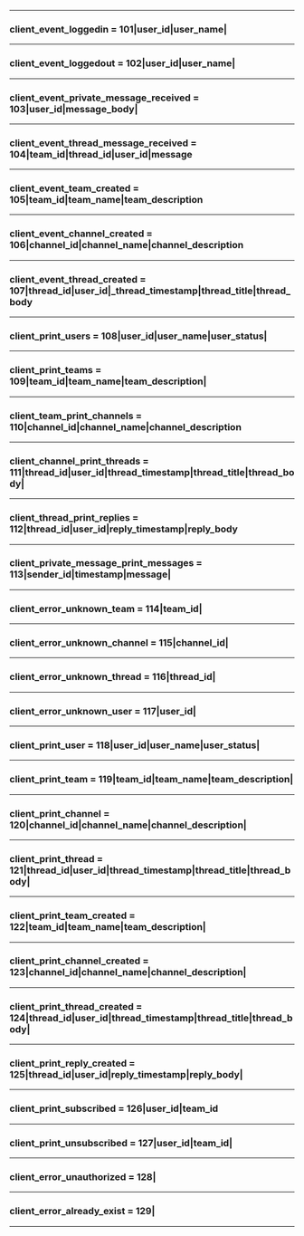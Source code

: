 ***
### **client_event_loggedin** = 101|user_id|user_name|
***
### **client_event_loggedout** = 102|user_id|user_name|
***
### **client_event_private_message_received** = 103|user_id|message_body|
***
### **client_event_thread_message_received** = 104|team_id|thread_id|user_id|message
***
### **client_event_team_created** = 105|team_id|team_name|team_description
***
### **client_event_channel_created** = 106|channel_id|channel_name|channel_description
***
### **client_event_thread_created** = 107|thread_id|user_id|_thread_timestamp|thread_title|thread_body
***
### **client_print_users** = 108|user_id|user_name|user_status|
***
### **client_print_teams** = 109|team_id|team_name|team_description|
***
### **client_team_print_channels** = 110|channel_id|channel_name|channel_description
***
### **client_channel_print_threads** = 111|thread_id|user_id|thread_timestamp|thread_title|thread_body|
***
### **client_thread_print_replies** = 112|thread_id|user_id|reply_timestamp|reply_body
***
### **client_private_message_print_messages** = 113|sender_id|timestamp|message|
***
### **client_error_unknown_team** = 114|team_id|
***
### **client_error_unknown_channel** = 115|channel_id|
***
### **client_error_unknown_thread** = 116|thread_id|
***
### **client_error_unknown_user** = 117|user_id|
***
### **client_print_user** = 118|user_id|user_name|user_status|
***
### **client_print_team** = 119|team_id|team_name|team_description|
***
### **client_print_channel** = 120|channel_id|channel_name|channel_description|
***
### **client_print_thread** = 121|thread_id|user_id|thread_timestamp|thread_title|thread_body|
***
### **client_print_team_created** = 122|team_id|team_name|team_description|
***
### **client_print_channel_created** = 123|channel_id|channel_name|channel_description|
***
### **client_print_thread_created** = 124|thread_id|user_id|thread_timestamp|thread_title|thread_body|
***
### **client_print_reply_created** = 125|thread_id|user_id|reply_timestamp|reply_body|
***
### **client_print_subscribed** = 126|user_id|team_id
***
### **client_print_unsubscribed** = 127|user_id|team_id|
***
### **client_error_unauthorized** = 128|
***
### **client_error_already_exist** = 129|
***